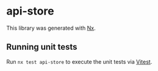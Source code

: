 # api-store

This library was generated with [Nx](https://nx.dev).

## Running unit tests

Run `nx test api-store` to execute the unit tests via [Vitest](https://vitest.dev/).
